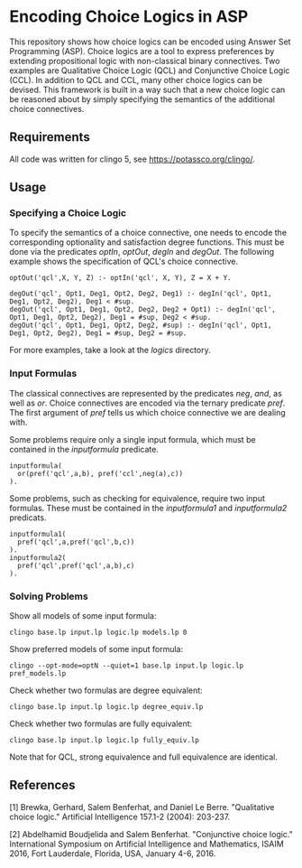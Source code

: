 # Encoding Choice Logics in ASP

This repository shows how choice logics can be encoded using Answer Set Programming (ASP). Choice logics are a tool to express preferences by extending propositional logic with non-classical binary connectives. Two examples are Qualitative Choice Logic (QCL) and Conjunctive Choice Logic (CCL). In addition to QCL and CCL, many other choice logics can be devised. This framework is built in a way such that a new choice logic can be reasoned about by simply specifying the semantics of the additional choice connectives.

## Requirements

All code was written for clingo 5, see https://potassco.org/clingo/. 

## Usage

### Specifying a Choice Logic

To specify the semantics of a choice connective, one needs to encode the corresponding optionality and satisfaction degree functions. This must be done via the predicates *optIn*, *optOut*, *degIn* and *degOut*. The following example shows the specification of QCL's choice connective.

```
optOut('qcl',X, Y, Z) :- optIn('qcl', X, Y), Z = X + Y. 

degOut('qcl', Opt1, Deg1, Opt2, Deg2, Deg1) :- degIn('qcl', Opt1, Deg1, Opt2, Deg2), Deg1 < #sup.
degOut('qcl', Opt1, Deg1, Opt2, Deg2, Deg2 + Opt1) :- degIn('qcl', Opt1, Deg1, Opt2, Deg2), Deg1 = #sup, Deg2 < #sup.
degOut('qcl', Opt1, Deg1, Opt2, Deg2, #sup) :- degIn('qcl', Opt1, Deg1, Opt2, Deg2), Deg1 = #sup, Deg2 = #sup.
```
For more examples, take a look at the *logics* directory.

### Input Formulas

The classical connectives are represented by the predicates *neg*, *and*, as well as *or*. Choice connectives are encoded via the ternary predicate *pref*. The first argument of *pref* tells us which choice connective we are dealing with. 

Some problems require only a single input formula, which must be contained in the *inputformula* predicate.

```
inputformula(
  or(pref('qcl',a,b), pref('ccl',neg(a),c))
).
```

Some problems, such as checking for equivalence, require two input formulas. These must be contained in the *inputformula1*  and *inputformula2* predicats.

```
inputformula1(
  pref('qcl',a,pref('qcl',b,c))
).
inputformula2(
  pref('qcl',pref('qcl',a,b),c)
).
```

### Solving Problems

Show all models of some input formula:

```clingo base.lp input.lp logic.lp models.lp 0```

Show preferred models of some input formula:

```clingo --opt-mode=optN --quiet=1 base.lp input.lp logic.lp pref_models.lp```

Check whether two formulas are degree equivalent:

```clingo base.lp input.lp logic.lp degree_equiv.lp```

Check whether two formulas are fully equivalent:

```clingo base.lp input.lp logic.lp fully_equiv.lp```

Note that for QCL, strong equivalence and full equivalence are identical.


## References

<a id="qcl_paper">[1]</a> Brewka, Gerhard, Salem Benferhat, and Daniel Le Berre. "Qualitative choice logic." Artificial Intelligence 157.1-2 (2004): 203-237.

<a id="ccl_paper">[2]</a> Abdelhamid Boudjelida and Salem Benferhat. "Conjunctive choice logic." International Symposium on Artificial Intelligence and Mathematics, ISAIM 2016, Fort Lauderdale, Florida, USA, January 4-6, 2016.

